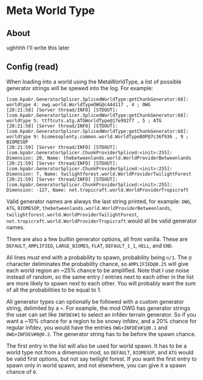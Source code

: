 # Meta World Type

## About

ughhhh I'll write this later

## Config (read)

When loading into a world using the MetaWorldType, a list of possible generator strings will be spewed into the log. For example:

```
[com.kpabr.GeneratorSplicer.SplicedWorldType:getChunkGenerator:68]: worldtype 4: owg.world.WorldTypeOWG@c444117 , 4 ; OWG
[20:21:58] [Server thread/INFO] [STDOUT]: [com.kpabr.GeneratorSplicer.SplicedWorldType:getChunkGenerator:68]: worldtype 5: ttftcuts.atg.ATGWorldType@17e992f7 , 5 ; ATG
[20:21:58] [Server thread/INFO] [STDOUT]: [com.kpabr.GeneratorSplicer.SplicedWorldType:getChunkGenerator:68]: worldtype 9: biomesoplenty.common.world.WorldTypeBOP@7c36f936 , 9 ; BIOMESOP
[20:21:59] [Server thread/INFO] [STDOUT]: [com.kpabr.GeneratorSplicer.ChunkProviderSpliced:<init>:255]: Dimension: 20, Name: thebetweenlands.world.WorldProviderBetweenlands
[20:21:59] [Server thread/INFO] [STDOUT]: [com.kpabr.GeneratorSplicer.ChunkProviderSpliced:<init>:255]: Dimension: 7, Name: twilightforest.world.WorldProviderTwilightForest
[20:21:59] [Server thread/INFO] [STDOUT]: [com.kpabr.GeneratorSplicer.ChunkProviderSpliced:<init>:255]: Dimension: -127, Name: net.tropicraft.world.WorldProviderTropicraft
```

Valid generator names are always the last string printed, for example: `OWG`, `ATG`, `BIOMESOP`, `thebetweenlands.world.WorldProviderBetweenlands`, `twilightforest.world.WorldProviderTwilightForest`, `net.tropicraft.world.WorldProviderTropicraft` would all be valid generator names.

There are also a few builtin generator options, all from vanilla. These are `DEFAULT`, `AMPLIFIED`, `LARGE_BIOMES`, `FLAT`, `DEFAULT_1_1`, `HELL`, and `END`.

All lines _must_ end with a probability to spawn, probability being `n/1`. The `@` character deliminates the probability chance, so `AMPLIFIED@0.25` will give each world region an ~25% chance to be amplified. Note that I use noise instead of random, so the same entry / entries next to each other in the list are more likely to spawn next to each other. You will probably want the sum of all the probabilities to be equal to 1. 

All generator types can optionally be followed with a custom generator string, delimited by a `+`. For example, the mod OWG has generator strings the user can set like `INFDEV#1` to select an infdev terrain generator. So if you want a ~10% chance for a region to be snowy infdev, and a 20% chance for regular infdev, you would have the entries `OWG+INFDEV#1@0.1` and `OWG+INFDEV#0@0.2`. The generator string has to be before the spawn chance.

The first entry in the list will also be used for world spawn. It has to be a world type not from a dimension mod, so `DEFAULT`, `BIOMESOP`, and `ATG` would be valid first options, but not say twilight forest. If you want the first entry to spawn only in world spawn, and not elsewhere, you can give it a spawn chance of `0`. 
